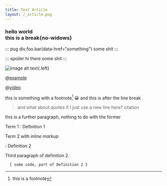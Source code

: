```yaml
---
title: Test Article
layout: /_article.pug
---
```


### hello world<br>this is a break{no-widows}

::: pug div.foo.bar(data-href="something")
some shit
:::

::: spoiler hi there
some shit
:::

![image alt text](/some/local/image.jpg){.left}

@[example](hello)

@[video](video.mp4)

this is something with a footnote[^1] :grinning:
and this is after the line break

> and what about quotes
if I just use a new line here?
  > citation

[^1]: this is a footnote

this is a further paragraph, nothing to do with the former

Term 1
: Definition 1

Term 2 with *inline markup*

: Definition 2

  Third paragraph of definition 2.

      { some code, part of Definition 2 }
